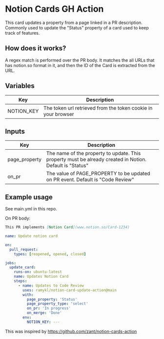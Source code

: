 # Notion Cards GH Action

This card updates a property from a page linked in a PR description. Commonly used to update the "Status" property of a
card used to keep track of features.

## How does it works?

A regex match is performed over the PR body. It matches the all URLs that has notion.so format in it, and then the ID
of the Card is extracted from the URL.

## Variables

| Key        | Description                                                   |
| ---------- | ------------------------------------------------------------- |
| NOTION_KEY | The token url retrieved from the token cookie in your browser |

## Inputs

| Key           | Description                                                                                              |
| ------------- | -------------------------------------------------------------------------------------------------------- |
| page_property | The name of the property to update. This property must be already created in Notion. Default is "Status" |
| on_pr         | The value of PAGE_PROPERTY to be updated on PR event. Default is "Code Review"                           |

## Example usage

See main.yml in this repo.

On PR body:

```markdown
This PR implements [Notion Card](www.notion.so/Card-1234)
```

```yml
name: Update notion card

on:
  pull_request:
    types: [reopened, opened, closed]

jobs:
  update_card:
    runs-on: ubuntu-latest
    name: Updates Notion Card
    steps:
      - name: Updates to Code Review
        uses: ramykl/notion-card-update-action@main
        with:
          page_property: 'Status'
          page_property_type: 'select'
          on_pr: 'In progress'
          on_merge: 'Done'
        env:
          NOTION_KEY: ---
```

This was inspired by https://github.com/zant/notion-cards-action

